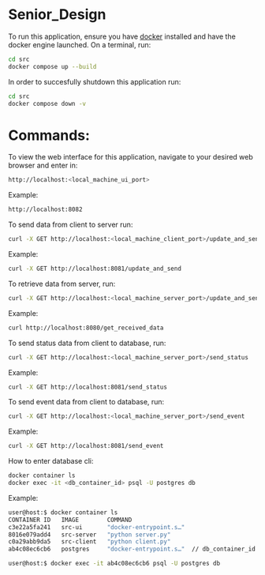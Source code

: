 # Senior_Design

To run this application, ensure you have [docker](https://docs.docker.com/engine/install/) installed and have the docker engine launched. On a terminal, run:
```bash
cd src
docker compose up --build
```
In order to succesfully shutdown this application run:
```bash
cd src
docker compose down -v
```



# Commands:
To view the web interface for this application, navigate to your desired web browser and enter in:
```bash
http://localhost:<local_machine_ui_port>
```
Example:
```bash
http://localhost:8082
```

To send data from client to server run:
```bash
curl -X GET http://localhost:<local_machine_client_port>/update_and_send
```
Example:
```bash
curl -X GET http://localhost:8081/update_and_send
```

To retrieve data from server, run:
```bash
curl -X GET http://localhost:<local_machine_server_port>/update_and_send
```
Example:
```bash
curl http://localhost:8080/get_received_data
```

To send status data from client to database, run:
```bash
curl -X GET http://localhost:<local_machine_server_port>/send_status
```
Example:
```bash
curl -X GET http://localhost:8081/send_status
```

To send event data from client to database, run:
```bash
curl -X GET http://localhost:<local_machine_server_port>/send_event
```
Example:
```bash
curl -X GET http://localhost:8081/send_event
```

How to enter database cli:
```bash
docker container ls
docker exec -it <db_container_id> psql -U postgres db
```

Example:
```bash
user@host:$ docker container ls
CONTAINER ID   IMAGE        COMMAND            
c3e22a5fa241   src-ui       "docker-entrypoint.s…"
8016e079add4   src-server   "python server.py"
c0a29abb9da5   src-client   "python client.py" 
ab4c08ec6cb6   postgres     "docker-entrypoint.s…"  // db_container_id = ab4c08ec6cb6

user@host:$ docker exec -it ab4c08ec6cb6 psql -U postgres db
```